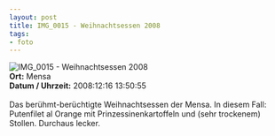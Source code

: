 ```yaml
--- 
layout: post
title: IMG_0015 - Weihnachtsessen 2008
tags: 
- foto
---
```

<img src="http://blog.fabianonline.de/wp-content/main/2010_02/IMG_0015.jpg" alt="IMG_0015 - Weihnachtsessen 2008" class="aligncenter" /><br />
<strong>Ort:</strong> Mensa<br />
<strong>Datum / Uhrzeit:</strong> 2008:12:16 13:50:55<br />
<br />
Das berühmt-berüchtigte Weihnachtsessen der Mensa. In diesem Fall: Putenfilet al Orange mit Prinzessinenkartoffeln und (sehr trockenem) Stollen. Durchaus lecker.
